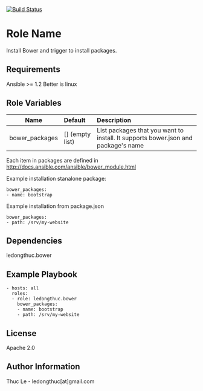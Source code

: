 [![Build Status](https://travis-ci.org/ledongthuc/ansible.bower.svg?branch=master)](https://travis-ci.org/ledongthuc/ansible.bower)

Role Name
=========

  Install Bower and trigger to install packages.

Requirements
------------

  Ansible >= 1.2
  Better is linux

Role Variables
--------------

| Name            | Default          | Description  |
| --------------- |:---------------- |:------------ |
| bower_packages  | [] (empty list)  | List packages that you want to install. It supports bower.json and package's name |

  Each item in packages are defined in http://docs.ansible.com/ansible/bower_module.html

  Example installation stanalone package:
  
    bower_packages:
    - name: bootstrap 

  Example installation from package.json

    bower_packages:
    - path: /srv/my-website

Dependencies
------------

  ledongthuc.bower

Example Playbook
----------------

    - hosts: all 
      roles:
      - role: ledongthuc.bower
        bower_packages:
        - name: bootstrap
        - path: /srv/my-website

License
-------

  Apache 2.0

Author Information
------------------
  Thuc Le - ledongthuc[at]gmail.com
